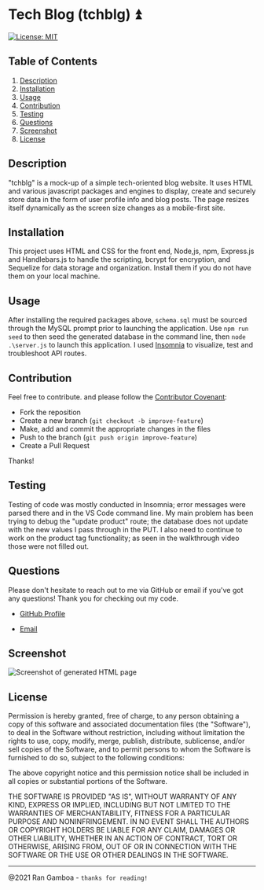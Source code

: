 # Tech Blog (tchblg) ⏫

[![License: MIT](https://img.shields.io/badge/License-MIT-yellow.svg)](https://opensource.org/licenses/MIT)

## Table of Contents

  1. [Description](#description)
  3. [Installation](#installation)
  4. [Usage](#usage)
  5. [Contribution](#contribution)
  6. [Testing](#testing)
  7. [Questions](#questions)
  8. [Screenshot](#screenshot)
  9. [License](#license)
  
## Description

"tchblg" is a mock-up of a simple tech-oriented blog website. It uses HTML and various javascript packages and engines to display, create and securely store data in the form of user profile info and blog posts.  The page resizes itself dynamically as the screen size changes as a mobile-first site.

## Installation

This project uses HTML and CSS for the front end, Node,js, npm, Express.js and Handlebars.js to handle the scripting, bcrypt for encryption, and Sequelize for data storage and organization. Install them if you do not have them on your local machine. 

## Usage

After installing the required packages above, ``schema.sql`` must be sourced through the MySQL prompt prior to launching the application. Use ``npm run seed`` to then seed the generated database in the command line, then  ``node .\server.js`` to launch this application. I used [Insomnia](https://insomnia.rest/) to visualize, test and troubleshoot API routes.

## Contribution

Feel free to contribute. and please follow the [Contributor Covenant](http://contributor-covenant.org/version/1/3/0/):

* Fork the reposition
* Create a new branch (``git checkout -b improve-feature``)
* Make, add and commit the appropriate changes in the files
* Push to the branch (``git push origin improve-feature``)
* Create a Pull Request

Thanks!

## Testing

Testing of code was mostly conducted in Insomnia; error messages were parsed there and in the VS Code command line. My main problem has been trying to debug the "update product" route; the database does not update with the new values I pass through in the PUT. I also need to continue to work on the product tag functionality; as seen in the walkthrough video those were not filled out.

## Questions

Please don't hesitate to reach out to me via GitHub or email if you've got any questions! Thank you for checking out my code.

* [GitHub Profile](https://github.com/rangamboa) 

* [Email](mailto:rangamboa@gmail.com)

## Screenshot
![Screenshot of generated HTML page](./assets/screenshot.jpg)
## License

Permission is hereby granted, free of charge, to any person obtaining a copy of this software and associated documentation files (the "Software"), to deal in the Software without restriction, including without limitation the rights to use, copy, modify, merge, publish, distribute, sublicense, and/or sell copies of the Software, and to permit persons to whom the Software is furnished to do so, subject to the following conditions:

The above copyright notice and this permission notice shall be included in all copies or substantial portions of the Software.

THE SOFTWARE IS PROVIDED "AS IS", WITHOUT WARRANTY OF ANY KIND, EXPRESS OR IMPLIED, INCLUDING BUT NOT LIMITED TO THE WARRANTIES OF MERCHANTABILITY, FITNESS FOR A PARTICULAR PURPOSE AND NONINFRINGEMENT. IN NO EVENT SHALL THE AUTHORS OR COPYRIGHT HOLDERS BE LIABLE FOR ANY CLAIM, DAMAGES OR OTHER LIABILITY, WHETHER IN AN ACTION OF CONTRACT, TORT OR OTHERWISE, ARISING FROM, OUT OF OR IN CONNECTION WITH THE SOFTWARE OR THE USE OR OTHER DEALINGS IN THE SOFTWARE.

---
@2021 Ran Gamboa - ``thanks for reading!``